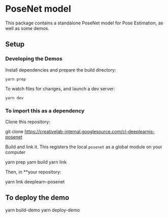# PoseNet model

This package contains a standalone PoseNet model for Pose Estimation,
as well as some demos.

## Setup

### Developing the Demos

Install dependencies and prepare the build directory:

    yarn prep

To watch files for changes, and launch a dev server:

    yarn dev

### To import this as a dependency

Clone this repository:

   git clone https://creativelab-internal.googlesource.com/cl-deeplearnjs-posenet

Build and link it.  This registers the local `posenet` as a global module on your computer

   yarn prep
   yarn build
   yarn link

Then, in **your repository:

   yarn link deeplearn-posenet

## To deploy the demo

   yarn build-demo
   yarn deploy-demo
